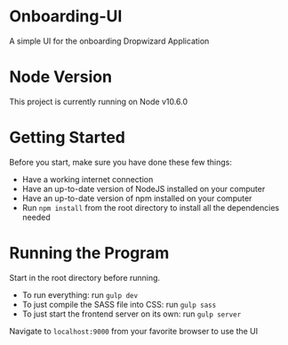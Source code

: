 # Onboarding-UI
A simple UI for the onboarding Dropwizard Application

# Node Version
This project is currently running on Node v10.6.0

# Getting Started
Before you start, make sure you have done these few things:
* Have a working internet connection
* Have an up-to-date version of NodeJS installed on your computer
* Have an up-to-date version of npm installed on your computer
* Run ```npm install``` from the root directory to install all the dependencies needed

# Running the Program
Start in the root directory before running.
* To run everything: run ```gulp dev```
* To just compile the SASS file into CSS: run ```gulp sass```
* To just start the frontend server on its own: run ```gulp server```

Navigate to ```localhost:9000``` from your favorite browser to use the UI

